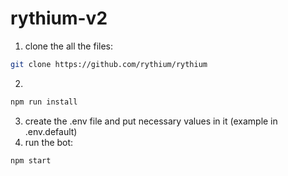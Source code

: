 # rythium-v2

1) clone the all the files:

```bash
git clone https://github.com/rythium/rythium
```

2)
```bash
npm run install
```

3) create the .env file and put necessary values in it (example in .env.default)
4) run the bot:

```bash
npm start
```
